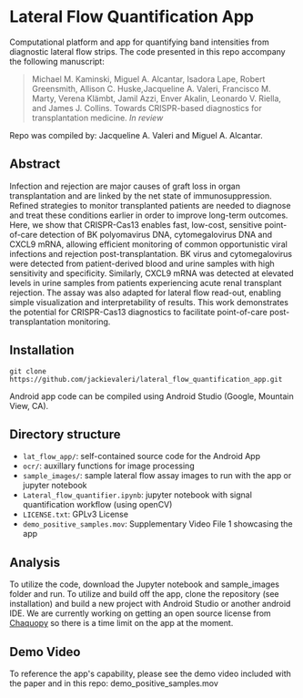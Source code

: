 # Lateral Flow Quantification App
Computational platform and app for quantifying band intensities from diagnostic lateral flow strips. The code presented in this repo accompany the following manuscript:


> Michael M. Kaminski, Miguel A. Alcantar, Isadora Lape, Robert Greensmith, Allison C. Huske,Jacqueline A. Valeri, Francisco M. Marty, Verena Klämbt, Jamil Azzi, Enver Akalin, Leonardo V. Riella, and James J. Collins. Towards CRISPR-based diagnostics for transplantation medicine. *In review*


Repo was compiled by: Jacqueline A. Valeri and Miguel A. Alcantar. 

## Abstract
Infection and rejection are major causes of graft loss in organ transplantation and are linked by the net state of immunosuppression. Refined strategies to monitor transplanted patients are needed to diagnose and treat these conditions earlier in order to improve long-term outcomes.  Here, we show that CRISPR-Cas13 enables fast, low-cost, sensitive point-of-care detection of BK polyomavirus DNA, cytomegalovirus DNA and CXCL9 mRNA, allowing efficient monitoring of common opportunistic viral infections and rejection post-transplantation. BK virus and cytomegalovirus were detected from patient-derived blood and urine samples with high sensitivity and specificity. Similarly, CXCL9 mRNA was detected at elevated levels in urine samples from patients experiencing acute renal transplant rejection. The assay was also adapted for lateral flow read-out, enabling simple visualization and interpretability of results. This work demonstrates the potential for CRISPR-Cas13 diagnostics to facilitate point-of-care post-transplantation monitoring.

## Installation

~~~~~~~~~~~~~~~
git clone https://github.com/jackievaleri/lateral_flow_quantification_app.git
~~~~~~~~~~~~~~~

Android app code can be compiled using Android Studio (Google, Mountain View, CA).

## Directory structure
* `lat_flow_app/`: self-contained source code for the Android App
* `ocr/`: auxillary functions for image processing 
* `sample_images/`: sample lateral flow assay images to run with the app or jupyter notebook
* `Lateral_flow_quantifier.ipynb`: jupyter notebook with signal quantification workflow (using openCV)
* `LICENSE.txt`: GPLv3 License
* `demo_positive_samples.mov`: Supplementary Video File 1 showcasing the app

## Analysis
To utilize the code, download the Jupyter notebook and sample_images folder and run. To utilize and build off the app, clone the repository (see installation) and build a new project with Android Studio or another android IDE. We are currently working on getting an open source license from [Chaquopy](https://chaquo.com/chaquopy/license/) so there is a time limit on the app at the moment.

## Demo Video
To reference the app's capability, please see the demo video included with the paper and in this repo: demo_positive_samples.mov
